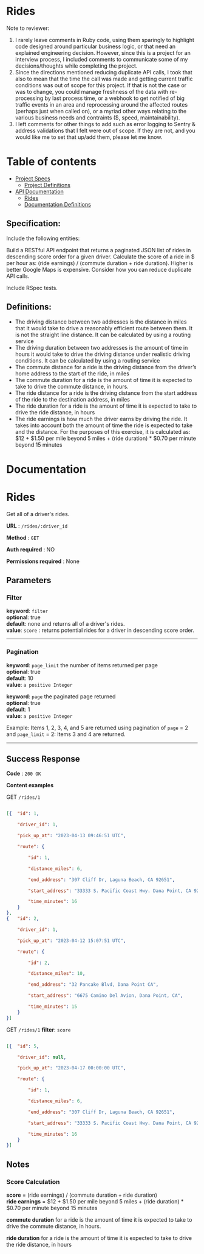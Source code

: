 # Rides
Note to reviewer: 
1. I rarely leave comments in Ruby code, using them sparingly to highlight code designed around particular business logic, or that need an explained engineering decision. However, since this is a project for an interview process, I included comments to communicate some of my decisions/thoughts while completing the project.
2. Since the directions mentioned reducing duplicate API calls, I took that also to mean that the time the call was made and getting current traffic conditions was out of scope for this project. If that is not the case or was to change, you could manage freshness of the data with re-processing by last process time, or a webhook to get notified of big traffic events in an area and reprocessing around the affected routes (perhaps just when called on), or a myriad other ways relating to the various business needs and contraints ($, speed, maintainability).
3. I left comments for other things to add such as error logging to Sentry & address validations that I felt were out of scope.  If they are not, and you would like me to set that up/add them, please let me know.


Table of contents
=================

<!--ts-->
   * [Project Specs](#specification)
      * [Project Definitions](#definitions)
   * [API Documentation](#documentation)
     * [Rides](#rides)
     * [Documentation Definitions](#definitions)
<!--te-->

## Specification:

Include the following entities: </br>

Build a RESTful API endpoint that returns a paginated JSON list of rides in descending score order for a given driver.
Calculate the score of a ride in $ per hour as: (ride earnings) / (commute duration + ride duration). Higher is better
Google Maps is expensive. Consider how you can reduce duplicate API calls. </br>

Include RSpec tests.

## Definitions:

* The driving distance between two addresses is the distance in miles that it would take to drive a reasonably efficient route between them. It is not the straight line distance. It can be calculated by using a routing service
* The driving duration between two addresses is the amount of time in hours it would take to drive the driving distance under realistic driving conditions. It can be calculated by using a routing service
* The commute distance for a ride is the driving distance from the driver’s home address to the start of the ride, in miles
* The commute duration for a ride is the amount of time it is expected to take to drive the commute distance, in hours.
* The ride distance for a ride is the driving distance from the start address of the ride to the destination address, in miles
* The ride duration for a ride is the amount of time it is expected to take to drive the ride distance, in hours
* The ride earnings is how much the driver earns by driving the ride. It takes into account both the amount of time the ride is expected to take and the distance. For the purposes of this exercise, it is calculated as: $12 + $1.50 per mile beyond 5 miles + (ride duration) * $0.70 per minute beyond 15 minutes

# Documentation
#  Rides

Get all of a driver's rides.

**URL** : `/rides/:driver_id`

**Method** : `GET`

**Auth required** : NO

**Permissions required** : None

## Parameters
### Filter
**keyword**: `filter` <br />
**optional**: true <br />
**default**: none and returns all of a driver's rides.  <br />
**value**: `score` 	: returns potential rides for a driver in descending score order. <br />

---
### Pagination
**keyword**: `page_limit` the number of items returned per page <br />
**optional**: true <br />
**default**: 10 <br />
**value**: `a positive Integer` 	  <br />

**keyword**: `page` the paginated page returned <br />
**optional**: true   <br />
**default**: 1 <br />
**value**: `a positive Integer` <br />

Example: 
Items 1, 2, 3, 4, and 5 are returned using pagination of `page` = 2 and `page_limit` = 2:
Items 3 and 4 are returned.

---


##  Success Response

**Code** : `200 OK`

**Content examples**

GET `/rides/1`

```json

[{  "id": 1,

	"driver_id": 1,

	"pick_up_at": "2023-04-13 09:46:51 UTC",

	"route": {

		"id": 1,

		"distance_miles": 6,

		"end_address": "307 Cliff Dr, Laguna Beach, CA 92651",

		"start_address": "33333 S. Pacific Coast Hwy. Dana Point, CA 92629",

		"time_minutes": 16
	}
},
{	"id": 2,

	"driver_id": 1,

	"pick_up_at": "2023-04-12 15:07:51 UTC",

	"route": {

		"id": 2,

		"distance_miles": 10,

		"end_address": "32 Pancake Blvd, Dana Point CA",

		"start_address": "6675 Camino Del Avion, Dana Point, CA",

		"time_minutes": 15
	}
}]

```
GET `/rides/1`
**filter**: `score`

```json

[{	"id": 5,

	"driver_id": null,

	"pick_up_at": "2023-04-17 00:00:00 UTC",

	"route": {

		"id": 1,

		"distance_miles": 6,

		"end_address": "307 Cliff Dr, Laguna Beach, CA 92651",

		"start_address": "33333 S. Pacific Coast Hwy. Dana Point, CA 92629",

		"time_minutes": 16
	}
}]

```

##  Notes

### Score Calculation
**score** = (ride earnings) / (commute duration + ride duration)<br />
**ride earnings** = $12 + $1.50 per mile beyond 5 miles + (ride duration) * $0.70 per minute beyond 15 minutes<br />

**commute duration** for a ride is the amount of time it is expected to take to drive the commute distance, in hours.<br />
  
**ride duration** for a ride is the amount of time it is expected to take to drive the ride distance, in hours<br />
    

